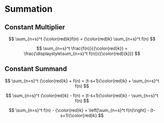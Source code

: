 # Summation

## Constant Multiplier

$$
\sum_{n=s}^t {\color{red}k}f(n) =
{\color{red}k} \sum_{n=s}^t f(n)
$$

$$
\sum_{n=s}^t \frac{f(n)}{{\color{red}k}} =
\frac{\displaystyle\sum_{n=s}^t f(n)}{{\color{red}{k}}}
$$

## Constant Summand

$$
\sum_{n=s}^t {\color{red}k} + f(n) =
(t-s+1){\color{red}k} +
\sum_{n=s}^t f(n)
$$

$$
\sum_{n=s}^t {\color{red}k} - f(n) =
(t-s+1){\color{red}k} -
\sum_{n=s}^t f(n)
$$

$$
\sum_{n=s}^t f(n) - {\color{red}k} =
\left[\sum_{n=s}^t f(n)\right] -
(t-s+1){\color{red}k}
$$




